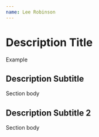 ```yaml
---
name: Lee Robinson
---
```



# Description Title

Example 

## Description Subtitle

Section body

## Description Subtitle 2

Section body